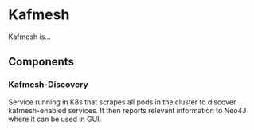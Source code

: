 # Kafmesh

Kafmesh is...

## Components

### Kafmesh-Discovery

Service running in K8s that scrapes all pods in the cluster to discover kafmesh-enabled services. It then reports relevant information to Neo4J where it can be used in GUI.
